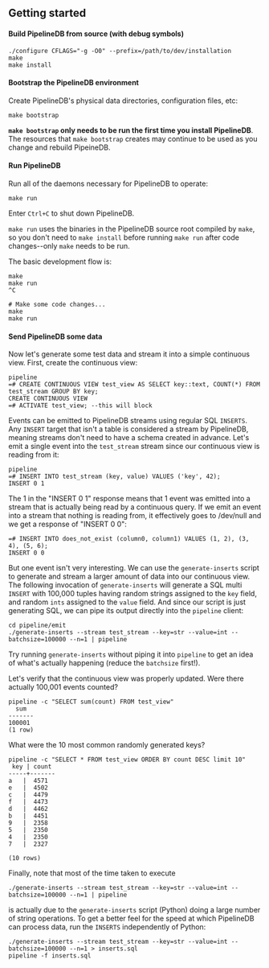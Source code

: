 ## Getting started


#### Build PipelineDB from source (with debug symbols)
```
./configure CFLAGS="-g -O0" --prefix=/path/to/dev/installation
make
make install
```

#### Bootstrap the PipelineDB environment
Create PipelineDB's physical data directories, configuration files, etc:

```
make bootstrap
```

**`make bootstrap` only needs to be run the first time you install PipelineDB**. The resources that `make bootstrap` creates may continue to be used as you change and rebuild PipeineDB. 


#### Run PipelineDB
Run all of the daemons necessary for PipelineDB to operate: 

```
make run
```

Enter `Ctrl+C` to shut down PipelineDB.

`make run` uses the binaries in the PipelineDB source root compiled by `make`, so you don't need to `make install` before running `make run` after code changes--only `make` needs to be run. 

The basic development flow is:

```
make
make run
^C

# Make some code changes...
make
make run
```

#### Send PipelineDB some data

Now let's generate some test data and stream it into a simple continuous view. First, create the continuous view:

    pipeline
    =# CREATE CONTINUOUS VIEW test_view AS SELECT key::text, COUNT(*) FROM test_stream GROUP BY key;
    CREATE CONTINUOUS VIEW
    =# ACTIVATE test_view; --this will block

Events can be emitted to PipelineDB streams using regular SQL `INSERTS`. Any `INSERT` target that isn't a table is considered a stream by PipelineDB, meaning streams don't need to have a schema created in advance. Let's emit a single event into the `test_stream` stream since our continuous view is reading from it:

    pipeline 
    =# INSERT INTO test_stream (key, value) VALUES ('key', 42);
    INSERT 0 1
    
The 1 in the "INSERT 0 1" response means that 1 event was emitted into a stream that is actually being read by a continuous query. If we emit an event into a stream that nothing is reading from, it effectively goes to /dev/null and we get a response of "INSERT 0 0":

    =# INSERT INTO does_not_exist (column0, column1) VALUES (1, 2), (3, 4), (5, 6);
    INSERT 0 0

But one event isn't very interesting. We can use the `generate-inserts` script to generate and stream a larger amount of data into our continuous view. The following invocation of `generate-inserts` will generate a SQL multi `INSERT` with 100,000 tuples having random strings assigned to the `key` field, and random `ints` assigned to the `value` field. And since our script is just generating SQL, we can pipe its output directly into the `pipeline` client:

    cd pipeline/emit
    ./generate-inserts --stream test_stream --key=str --value=int --batchsize=100000 --n=1 | pipeline
    
Try running `generate-inserts` without piping it into `pipeline` to get an idea of what's actually happening (reduce the `batchsize` first!).
    
Let's verify that the continuous view was properly updated. Were there actually 100,001 events counted?

    pipeline -c "SELECT sum(count) FROM test_view"
      sum  
    -------
    100001
    (1 row)

What were the 10 most common randomly generated keys?

    pipeline -c "SELECT * FROM test_view ORDER BY count DESC limit 10"
     key | count 
    -----+-------
    a   |  4571
    e   |  4502
    c   |  4479
    f   |  4473
    d   |  4462
    b   |  4451
    9   |  2358
    5   |  2350
    4   |  2350
    7   |  2327

    (10 rows)

Finally, note that most of the time taken to execute

    ./generate-inserts --stream test_stream --key=str --value=int --batchsize=100000 --n=1 | pipeline

is actually due to the `generate-inserts` script (Python) doing a large number of string operations. To get a better feel for the speed at which PipelineDB can process data, run the `INSERTS` independently of Python:

    ./generate-inserts --stream test_stream --key=str --value=int --batchsize=100000 --n=1 > inserts.sql
    pipeline -f inserts.sql

    


    


